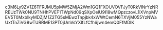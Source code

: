 c3M6Ly9ZV1Z6TFRJMU5pMW5ZMjA2Wm1GQ1FXOUVOVFJyT0RkVlNrYzNRREUzTWk0NU9TNHhPVEF1TWpNd09qSXpOelU9I18wMQpzczovL1lXVnpMVEV5T0MxblkyMDZjM1Z2TG5sMEwzTnpjbk4xWWtCemN6TXVjM055YzNWaUxtTnZiVG8wTURRME13PT0jUmVsYXlfLfCfh6jwn4emQ0FfMDIK